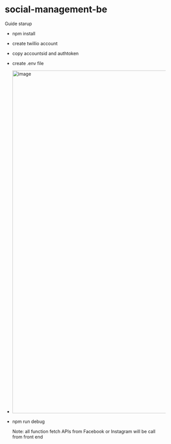 # social-management-be
Guide starup

- npm install
- create twillio account
- copy accountsid and authtoken
- create .env file
- <img width="1071" alt="image" src="https://github.com/thanhngoc541/social-management-be/assets/53690049/7cb6749f-28ac-4785-8cc7-4866b69a1f9d">
- npm run debug

  Note: all function fetch APIs from Facebook or Instagram will be call from front end
